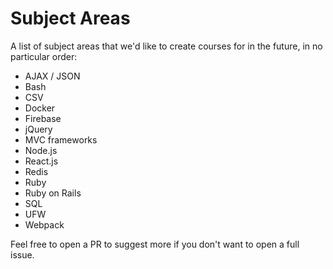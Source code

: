 # Subject Areas

A list of subject areas that we'd like to create courses for in the future, in no particular order:

* AJAX / JSON
* Bash
* CSV
* Docker
* Firebase
* jQuery
* MVC frameworks
* Node.js
* React.js
* Redis
* Ruby
* Ruby on Rails
* SQL
* UFW
* Webpack

Feel free to open a PR to suggest more if you don't want to open a full issue.

